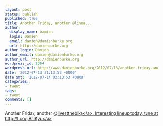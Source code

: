 ```yaml
---
layout: post
status: publish
published: true
title: Another Friday, another @livea...
author:
  display_name: Damien
  login: Damien
  email: damien@damienburke.org
  url: http://damienburke.org
author_login: Damien
author_email: damien@damienburke.org
author_url: http://damienburke.org
wordpress_id: 2364
wordpress_url: http://www.damienburke.org/2012/07/13/another-friday-another-livea-2/
date: '2012-07-13 21:13:53 +0000'
date_gmt: '2012-07-14 02:13:53 +0000'
categories:
- tweet
tags:
- tweet
comments: []
---
```

<p>Another Friday, another @<a href="http:&#47;&#47;twitter.com&#47;liveatthebike" class="aktt_username">liveatthebike<&#47;a>. Interesting lineup today, tune at <a href="http:&#47;&#47;t.co&#47;jiBhIKyu" rel="nofollow">http:&#47;&#47;t.co&#47;jiBhIKyu<&#47;a></p>
